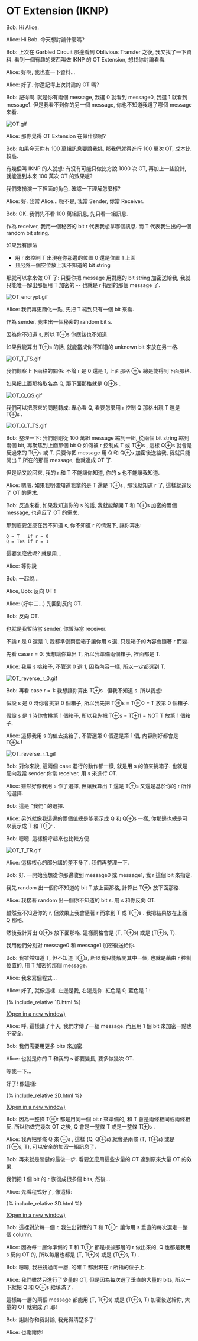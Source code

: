 # OT Extension (IKNP)

Bob: Hi Alice.

Alice: Hi Bob. 今天想討論什麼嗎?

Bob: 上次在 Garbled Circuit 那邊看到 Oblivious Transfer 之後, 我又找了一下資料. 看到一個有趣的東西叫做 IKNP 的 OT Extension, 想找你討論看看.

Alice: 好啊, 我也查一下資料...

Alice: 好了. 你還記得上次討論的 OT 嗎?

Bob: 記得啊. 就是你有兩個 message, 我選 0 就看到 message0, 我選 1 就看到 message1. 但是我看不到你的另一個 message, 你也不知道我選了哪個 message 來看.

<img src="images/OT.gif" alt="OT.gif" class="to-be-resized">

Alice: 那你覺得 OT Extension 在做什麼呢?

Bob: 如果今天你有 100 萬組訊息要讓我挑, 那我們就得進行 100 萬次 OT, 成本比較高.

有幾個叫 IKNP 的人就想: 有沒有可能只做比方說 1000 次 OT, 再加上一些設計, 就能達到本來 100 萬次 OT 的效果呢?

我們來扮演一下裡面的角色, 確認一下理解怎麼樣?

Alice: 好. 我當 Alice... 呃不是, 我當 Sender, 你當 Receiver.

Bob: OK. 我們先不看 100 萬組訊息, 先只看一組訊息.

作為 receiver, 我用一個秘密的 bit r 代表我想拿哪個訊息. 而 T 代表我生出的一個 random bit string.

如果我有辦法
- 用 r 來控制 T 出現在你那邊的位置 0 還是位置 1 上面
- 且另外一個空位放上我不知道的 bit string

那就可以拿來做 OT 了: 只要你把 message 用對應的 bit string 加密送給我, 我就只能唯一解出那個用 T 加密的 -- 也就是 r 指到的那個 message 了.

<img src="images/OT_encrypt.gif" alt="OT_encrypt.gif" class="to-be-resized">

Alice: 我們再更簡化一點, 先把 T 縮到只有一個 bit 來看.

作為 sender, 我生出一個秘密的 random bit s.

因為你不知道 s, 所以 T⊕s 你應該也不知道.

如果我能算出 T⊕s 的話, 就能當成你不知道的 unknown bit 來放在另一格.

<img src="images/OT_T_TS.gif" alt="OT_T_TS.gif" class="to-be-resized">

我們觀察上下兩格的關係: 不論 r 是 0 還是 1, 上面那格 ⊕s 總是能得到下面那格.

如果把上面那格取名為 Q, 那下面那格就是 Q⊕s .

<img src="images/OT_Q_QS.gif" alt="OT_Q_QS.gif" class="to-be-resized">

我們可以把原來的問題轉成: 專心看 Q, 看要怎麼用 r 控制 Q 那格出現 T 還是 T⊕s .

<img src="images/OT_Q_T_TS.gif" alt="OT_Q_T_TS.gif" class="to-be-resized">

Bob: 整理一下: 我們剛剛從 100 萬組 message 縮到一組, 從兩個 bit string 縮到兩個 bit, 再聚焦到上面那個 bit Q 如何被 r 控制成 T 或 T⊕s , 這樣 Q⊕s 就會是反過來的 T⊕s 或 T. 只要你把 message 用 Q 和 Q⊕s 加密後送給我, 我就只能開出 T 所在的那個 message, 也就達成 OT 了.

但是話又說回來, 我的 r 和 T 不能讓你知道, 你的 s 也不能讓我知道.

Alice: 嗯嗯. 如果我明確知道我拿的是 T 還是 T⊕s , 那我就知道 r 了, 這樣就違反了 OT 的需求.

Bob: 反過來看, 如果我知道你的 s 的話, 我就能解開 T 和 T⊕s 加密的兩個 message, 也違反了 OT 的需求.

那到底要怎麼在我不知道 s, 你不知道 r 的情況下, 讓你算出:
```
Q = T   if r = 0
Q = T⊕s if r = 1
```
這要怎麼做呢? 就是用...

Alice: 等你說

Bob: 一起說...

Alice, Bob: 反向 OT !

Alice: (好中二...) 先回到反向 OT.

Bob: 反向 OT.

也就是我暫時當 sender, 你暫時當 receiver.

不論 r 是 0 還是 1, 我都準備兩個箱子讓你用 s 選, 只是箱子的內容會隨著 r 而變.

先看 case r = 0: 我想讓你算出 T, 所以我準備兩個箱子, 裡面都是 T.

Alice: 我用 s 挑箱子, 不管選 0 選 1, 因為內容一樣, 所以一定都選到 T.

<img src="images/OT_reverse_r_0.gif" alt="OT_reverse_r_0.gif" class="to-be-resized">

Bob: 再看 case r = 1: 我想讓你算出 T⊕s . 但我不知道 s. 所以我想:

假設 s 是 0 時你會挑第 0 個箱子, 所以我先把 T⊕s = T⊕0 = T 放第 0 個箱子.

假設 s 是 1 時你會挑第 1 個箱子, 所以我先把 T⊕s = T⊕1 = NOT T 放第 1 個箱子.

Alice: 這樣我用 s 的值去挑箱子, 不管選第 0 個還是第 1 個, 內容剛好都會是 T⊕s !

<img src="images/OT_reverse_r_1.gif" alt="OT_reverse_r_1.gif" class="to-be-resized">

Bob: 對你來說, 這兩個 case 進行的動作都一樣, 就是用 s 的值來挑箱子. 也就是反向我當 sender 你當 receiver, 用 s 來進行 OT.

Alice: 雖然好像我用 s 作了選擇, 但讓我算出 T 還是 T⊕s 又還是基於你的 r 所作的選擇.

Bob: 這是 "我們" 的選擇.

Alice: 另外就像我這邊的兩個值總是能表示成 Q 和 Q⊕s 一樣, 你那邊也總是可以表示成 T 和 T⊕r .

Bob: 嗯嗯. 這樣稱呼起來也比較方便.

<img src="images/OT_T_TR.gif" alt="OT_T_TR.gif" class="to-be-resized">

Alice: 這樣核心的部分講的差不多了. 我們再整理一下.

Bob: 好. 一開始我想從你那邊收到 message0 或 message1, 我 r 這個 bit 來指定.

我先 random 出一個你不知道的 bit T 放上面那格, 計算出 T⊕r 放下面那格.

Alice: 我接著 random 出一個你不知道的 bit s. 用 s 和你反向 OT.

雖然我不知道你的 r, 但效果上我會隨著 r 而拿到 T 或 T⊕s . 我把結果放在上面 Q 那格.

然後我計算出 Q⊕s 放下面那格. 這樣兩格會是 (T, T⊕s) 或是 (T⊕s, T).

我用他們分別對 message0 和 message1 加密後送給你.

Bob: 我雖然知道 T, 但不知道 T⊕s, 所以我只能解開其中一個, 也就是藉由 r 控制位置的, 用 T 加密的那個 message.

Alice: 我來寫個程式...

Alice: 好了, 就像這樣. 左邊是我, 右邊是你. 紅色是 0, 藍色是 1 :

{% include_relative 1D.html %}

<a href="1D.html" target="_blank">(Open in a new window)</a>


Alice: 呼, 這樣講了半天, 我們才傳了一組 message. 而且用 1 個 bit 來加密一點也不安全.

Bob: 我們需要用更多 bits 來加密.

Alice: 也就是你的 T 和我的 s 都要變長, 要多做幾次 OT.

等我一下...

好了! 像這樣:

{% include_relative 2D.html %}

<a href="2D.html" target="_blank">(Open in a new window)</a>

Bob: 因為一整條 T⊕r 都是用同一個 bit r 來準備的, 和 T 會是兩條相同或兩條相反. 所以你做完幾次 OT 之後, Q 會是一整條 T 或是一整條 T⊕s .

Alice: 我再把整條 Q 來 ⊕s , 這樣 (Q, Q⊕s) 就會是兩條 (T, T⊕s) 或是 (T⊕s, T), 可以安全的加密一組訊息了.

Bob: 再來就是關鍵的最後一步. 看要怎麼用這些少量的 OT 達到原來大量 OT 的效果.

我們把 1 個 bit 的 r 恢復成很多個 bits, 然後...

Alice: 先看程式好了, 像這樣:

{% include_relative 3D.html %}

<a href="3D.html" target="_blank">(Open in a new window)</a>

Bob: 這裡對於每一個 r, 我生出對應的 T 和 T⊕r. 讓你用 s 垂直的每次選走一整個 column.

Alice: 因為每一層你準備的 T 和 T⊕r 都是根據那層的 r 做出來的, Q 也都是我用 s 反向 OT 的, 所以每層也都是 (T, T⊕s) 或是 (T⊕s, T) .

Bob: 嗯嗯, 我檢視過每一層, 的確 T 都出現在 r 所指的位子上.

Alice: 我們雖然只進行了少量的 OT, 但是因為每次選了垂直的大量的 bits, 所以一下就把 Q 和 Q⊕s 給填滿了.

這樣每一層的兩個 message 都能用 (T, T⊕s) 或是 (T⊕s, T) 加密後送給你, 大量的 OT 就完成了! 耶!

Bob: 謝謝你和我討論, 我覺得清楚多了!

Alice: 也謝謝你!

<script>
function resizeImg(i) { i.style.width = (i.naturalWidth * 0.25) + "px"; }
function resizeAllImg() { document.querySelectorAll(".to-be-resized").forEach(resizeImg); }
window.addEventListener("load", resizeAllImg);
</script>